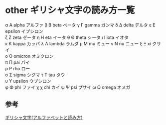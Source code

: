 # other ギリシャ文字の読み方一覧
α	Α	alpha	アルファ
β	Β	beta	ベータ	
γ	Γ	gamma	ガンマ
δ	Δ	delta	デルタ
ε	Ε	epsilon	イプシロン	
ζ	Ζ	zeta	ゼータ	
η	Η	eta	イータ	
θ	Θ	theta	シータ
ι	Ι	iota	イオタ		
κ	Κ	kappa	カッパ	
λ	Λ	lambda	ラムダ
μ	Μ	mu	ミュー	
ν	Ν	nu	ニュー	
ξ	Ξ	xi	クサイ		
ο	Ο	omicron	オミクロン		
π	Π	pai	パイ	
ρ	Ρ	rho	ロー	
σ	Σ	sigma	シグマ	
τ	Τ	tau	タウ	
υ	Υ	upsilon	ウプシロン		
φ	Φ	phi	ファイ
χ	χ	chi	カイ
ψ	Ψ	psi	プサイ	
ω	Ω	omega	オメガ

## 参考
[ギリシャ文字(アルファベットと読み方)](http://www.ele.kochi-tech.ac.jp/tacibana/etc/analog-intro/greek-alpha.html)